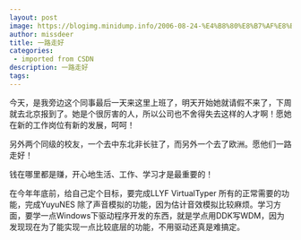 ```yaml
---
layout: post
image: https://blogimg.minidump.info/2006-08-24-%E4%B8%80%E8%B7%AF%E8%B5%B0%E5%A5%BD.md
author: missdeer
title: 一路走好
categories: 
 - imported from CSDN
description: 一路走好
tags: 
---
```


今天，是我旁边这个同事最后一天来这里上班了，明天开始她就请假不来了，下周就去北京报到了。她是个很厉害的人，所以公司也不舍得失去这样的人才啊！愿她在新的工作岗位有新的发展，呵呵！

另外两个同级的校友，一个去中东北非长驻了，而另外一个去了欧洲。愿他们一路走好！

钱在哪里都是赚，开心地生活、工作、学习才是最重要的！

在今年年底前，给自己定个目标，要完成LLYF VirtualTyper 所有的正常需要的功能，完成YuyuNES 除了声音模拟的功能，因为估计音效模拟比较麻烦。学习方面，要学一点Windows下驱动程序开发的东西，就是学点用DDK写WDM，因为发现现在为了能实现一点比较底层的功能，不用驱动还真是难搞定。
